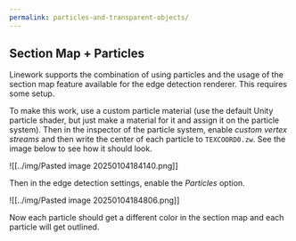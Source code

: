 ```yaml
---
permalink: particles-and-transparent-objects/
---
```


## Section Map + Particles

Linework supports the combination of using particles and the usage of the section map feature available for the edge detection renderer. This requires some setup.

To make this work, use a custom particle material (use the default Unity particle shader, but just make a material for it and assign it on the particle system). Then in the inspector of the particle system, enable <em>custom vertex streams</em> and then write the center of each particle to `TEXCOORD0.zw`. See the image below to see how it should look.

![[../img/Pasted image 20250104184140.png]]

Then in the edge detection settings, enable the <em>Particles</em> option.

![[../img/Pasted image 20250104184806.png]]

Now each particle should get a different color in the section map and each particle will get outlined.